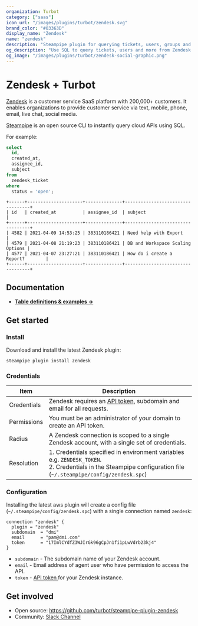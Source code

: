 ```yaml
---
organization: Turbot
category: ["saas"]
icon_url: "/images/plugins/turbot/zendesk.svg"
brand_color: "#03363D"
display_name: "Zendesk"
name: "zendesk"
description: "Steampipe plugin for querying tickets, users, groups and more from Zendesk."
og_description: "Use SQL to query tickets, users and more from Zendesk. Open source CLI. No DB required." 
og_image: "/images/plugins/turbot/zendesk-social-graphic.png"
---
```


# Zendesk + Turbot

[Zendesk](https://www.zendesk.com/) is a customer service SaaS platform with 200,000+ customers. It enables organizations to provide customer service via text, mobile, phone, email, live chat, social media.

[Steampipe](https://steampipe.io) is an open source CLI to instantly query cloud APIs using SQL.

For example:

```sql
select
  id,
  created_at,
  assignee_id,
  subject
from
  zendesk_ticket
where
  status = 'open';
```
```
+------+---------------------+--------------+----------------------------------+
| id   | created_at          | assignee_id  | subject                          |
+------+---------------------+--------------+----------------------------------+
| 4582 | 2021-04-09 14:53:25 | 383110186421 | Need help with Export            |
| 4579 | 2021-04-08 21:19:23 | 383110186421 | DB and Workspace Scaling Options |
| 4577 | 2021-04-07 23:27:21 | 383110186421 | How do i create a Report?        |
+------+---------------------+--------------+----------------------------------+
```


## Documentation

- **[Table definitions & examples →](/plugins/turbot/zendesk/tables)**

## Get started

### Install

Download and install the latest Zendesk plugin:

```bash
steampipe plugin install zendesk
```

### Credentials

| Item | Description |
| - | - |
| Credentials | Zendesk requires an [API token](https://support.zendesk.com/hc/en-us/articles/226022787-Generating-a-new-API-token-), subdomain and email for all requests. |
| Permissions | You must be an administrator of your domain to create an API token. |
| Radius | A Zendesk connection is scoped to a single Zendesk account, with a single set of credentials. |
| Resolution |  1. Credentials specified in environment variables e.g. `ZENDESK_TOKEN`.<br />2. Credentials in the Steampipe configuration file (`~/.steampipe/config/zendesk.spc`) |

### Configuration

Installing the latest aws plugin will create a config file (`~/.steampipe/config/zendesk.spc`) with a single connection named `zendesk`:

```hcl
connection "zendesk" {
  plugin = "zendesk"
  subdomain  = "dmi"
  email      = "pam@dmi.com"
  token      = "17ImlCYdfZ3WJIrGk96gCpJn1fi1pLwVdrb23kj4"
}
```

- `subdomain` - The subdomain name of your Zendesk account.
- `email` - Email address of agent user who have permission to access the API.
- `token` - [API token ](https://support.zendesk.com/hc/en-us/articles/226022787-Generating-a-new-API-token-) for your Zendesk instance.

## Get involved

* Open source: https://github.com/turbot/steampipe-plugin-zendesk
* Community: [Slack Channel](https://join.slack.com/t/steampipe/shared_invite/zt-oij778tv-lYyRTWOTMQYBVAbtPSWs3g)
